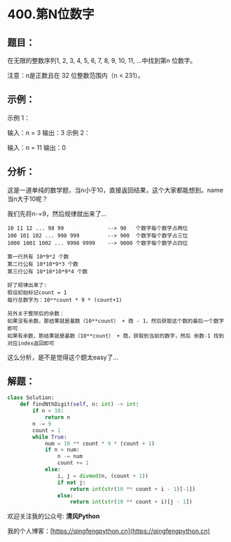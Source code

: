 # 400.第N位数字

## 题目：

在无限的整数序列1, 2, 3, 4, 5, 6, 7, 8, 9, 10, 11, ...中找到第n 位数字。


注意：n是正数且在 32 位整数范围内（n < 231）。

## 示例：

示例 1：

输入：n = 3
输出：3
示例 2：

输入：n = 11
输出：0
 

## 分析：

这是一道单纯的数学题，当n小于10，直接返回结果，这个大家都能想到。name当n大于10呢？

我们先将n-=9，然后规律就出来了...

```
10 11 12 ... 98 99              --> 90   个数字每个数字占两位
100 101 102 ... 998 999         --> 900  个数字每个数字占三位
1000 1001 1002 ... 9998 9999    --> 9000 个数字每个数字占四位

第一行共有 10*9*2 个数
第二行公有 10*10*9*3 个数
第三行公有 10*10*10*9*4 个数

好了规律出来了: 
假设初始标记count = 1 
每行总数字为：10**count * 9 * (count+1) 

另外关于整除后的余数：
如果没有余数，那结果就是基数（10**count） + 商 - 1，然后获取这个数的最后一个数字即可
如果有余数，那结果就是基数（10**count） + 商，获取到当前的数字，然后 余数-1 找到对应index返回即可
```
这么分析，是不是觉得这个题太easy了...

## 解题：

```python
class Solution:
    def findNthDigit(self, n: int) -> int:
        if n < 10:
            return n
        n -= 9
        count = 1
        while True:
            num = 10 ** count * 9 * (count + 1)
            if n > num:
                n -= num
                count += 1
            else:
                i, j = divmod(n, (count + 1))
                if not j:
                    return int(str(10 ** count + i - 1)[-1])
                else:
                    return int(str(10 ** count + i)[j - 1])
```

欢迎关注我的公众号: **清风Python**

我的个人博客：[https://qingfengpython.cn](https://qingfengpython.cn)


